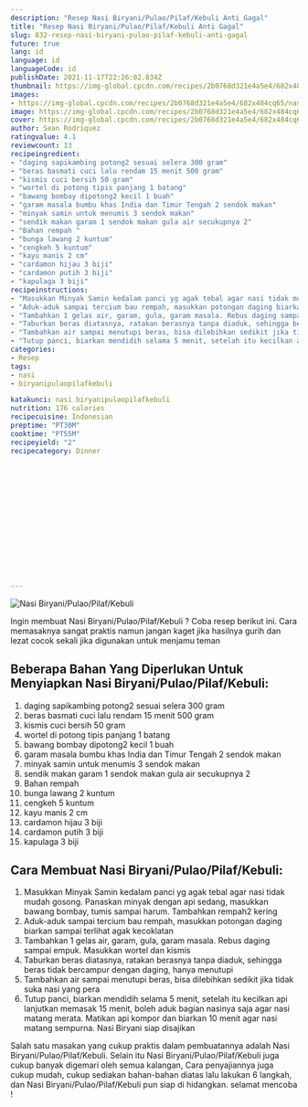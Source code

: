 ```yaml
---
description: "Resep Nasi Biryani/Pulao/Pilaf/Kebuli Anti Gagal"
title: "Resep Nasi Biryani/Pulao/Pilaf/Kebuli Anti Gagal"
slug: 832-resep-nasi-biryani-pulao-pilaf-kebuli-anti-gagal
future: true
lang: id
language: id
languageCode: id
publishDate: 2021-11-17T22:26:02.834Z 
thumbnail: https://img-global.cpcdn.com/recipes/2b0768d321e4a5e4/682x484cq65/nasi-biryanipulaopilafkebuli-foto-resep-utama.png
images:
- https://img-global.cpcdn.com/recipes/2b0768d321e4a5e4/682x484cq65/nasi-biryanipulaopilafkebuli-foto-resep-utama.png
image: https://img-global.cpcdn.com/recipes/2b0768d321e4a5e4/682x484cq65/nasi-biryanipulaopilafkebuli-foto-resep-utama.png
cover: https://img-global.cpcdn.com/recipes/2b0768d321e4a5e4/682x484cq65/nasi-biryanipulaopilafkebuli-foto-resep-utama.png
author: Sean Rodriquez
ratingvalue: 4.1
reviewcount: 13
recipeingredient:
- "daging sapikambing potong2 sesuai selera 300 gram"
- "beras basmati cuci lalu rendam 15 menit 500 gram"
- "kismis cuci bersih 50 gram"
- "wortel di potong tipis panjang 1 batang"
- "bawang bombay dipotong2 kecil 1 buah"
- "garam masala bumbu khas India dan Timur Tengah 2 sendok makan"
- "minyak samin untuk menumis 3 sendok makan"
- "sendik makan garam 1 sendok makan gula air secukupnya 2"
- "Bahan rempah "
- "bunga lawang 2 kuntum"
- "cengkeh 5 kuntum"
- "kayu manis 2 cm"
- "cardamon hijau 3 biji"
- "cardamon putih 3 biji"
- "kapulaga 3 biji"
recipeinstructions:
- "Masukkan Minyak Samin kedalam panci yg agak tebal agar nasi tidak mudah gosong. Panaskan minyak dengan api sedang, masukkan bawang bombay, tumis sampai harum. Tambahkan rempah2 kering"
- "Aduk-aduk sampai tercium bau rempah, masukkan potongan daging biarkan sampai terlihat agak kecoklatan"
- "Tambahkan 1 gelas air, garam, gula, garam masala. Rebus daging sampai empuk. Masukkan wortel dan kismis"
- "Taburkan beras diatasnya, ratakan berasnya tanpa diaduk, sehingga beras tidak bercampur dengan daging, hanya menutupi"
- "Tambahkan air sampai menutupi beras, bisa dilebihkan sedikit jika tidak suka nasi yang pera"
- "Tutup panci, biarkan mendidih selama 5 menit, setelah itu kecilkan api lanjutkan memasak 15 menit, boleh aduk bagian nasinya saja agar nasi matang merata. Matikan api kompor dan biarkan 10 menit agar nasi matang sempurna. Nasi Biryani siap disajikan"
categories:
- Resep
tags:
- nasi
- biryanipulaopilafkebuli

katakunci: nasi biryanipulaopilafkebuli 
nutrition: 176 calories
recipecuisine: Indonesian
preptime: "PT30M"
cooktime: "PT55M"
recipeyield: "2"
recipecategory: Dinner


     
    
    
    
    
    
    
    
    
    
    
      
    
---
```



![Nasi Biryani/Pulao/Pilaf/Kebuli](https://img-global.cpcdn.com/recipes/2b0768d321e4a5e4/682x484cq65/nasi-biryanipulaopilafkebuli-foto-resep-utama.png)

Ingin membuat Nasi Biryani/Pulao/Pilaf/Kebuli ? Coba resep berikut ini. Cara memasaknya sangat praktis namun jangan kaget jika hasilnya gurih dan lezat cocok sekali jika digunakan untuk menjamu teman

<!--inarticleads1-->

## Beberapa Bahan Yang Diperlukan Untuk Menyiapkan Nasi Biryani/Pulao/Pilaf/Kebuli:

1. daging sapikambing potong2 sesuai selera 300 gram
1. beras basmati cuci lalu rendam 15 menit 500 gram
1. kismis cuci bersih 50 gram
1. wortel di potong tipis panjang 1 batang
1. bawang bombay dipotong2 kecil 1 buah
1. garam masala bumbu khas India dan Timur Tengah 2 sendok makan
1. minyak samin untuk menumis 3 sendok makan
1. sendik makan garam 1 sendok makan gula air secukupnya 2
1. Bahan rempah 
1. bunga lawang 2 kuntum
1. cengkeh 5 kuntum
1. kayu manis 2 cm
1. cardamon hijau 3 biji
1. cardamon putih 3 biji
1. kapulaga 3 biji



<!--inarticleads2-->

## Cara Membuat Nasi Biryani/Pulao/Pilaf/Kebuli:

1. Masukkan Minyak Samin kedalam panci yg agak tebal agar nasi tidak mudah gosong. Panaskan minyak dengan api sedang, masukkan bawang bombay, tumis sampai harum. Tambahkan rempah2 kering
1. Aduk-aduk sampai tercium bau rempah, masukkan potongan daging biarkan sampai terlihat agak kecoklatan
1. Tambahkan 1 gelas air, garam, gula, garam masala. Rebus daging sampai empuk. Masukkan wortel dan kismis
1. Taburkan beras diatasnya, ratakan berasnya tanpa diaduk, sehingga beras tidak bercampur dengan daging, hanya menutupi
1. Tambahkan air sampai menutupi beras, bisa dilebihkan sedikit jika tidak suka nasi yang pera
1. Tutup panci, biarkan mendidih selama 5 menit, setelah itu kecilkan api lanjutkan memasak 15 menit, boleh aduk bagian nasinya saja agar nasi matang merata. Matikan api kompor dan biarkan 10 menit agar nasi matang sempurna. Nasi Biryani siap disajikan




Salah satu masakan yang cukup praktis dalam pembuatannya adalah  Nasi Biryani/Pulao/Pilaf/Kebuli. Selain itu  Nasi Biryani/Pulao/Pilaf/Kebuli  juga cukup banyak digemari oleh semua kalangan, Cara penyajiannya juga cukup mudah, cukup sediakan bahan-bahan diatas lalu lakukan 6 langkah, dan  Nasi Biryani/Pulao/Pilaf/Kebuli  pun siap di hidangkan. selamat mencoba !
